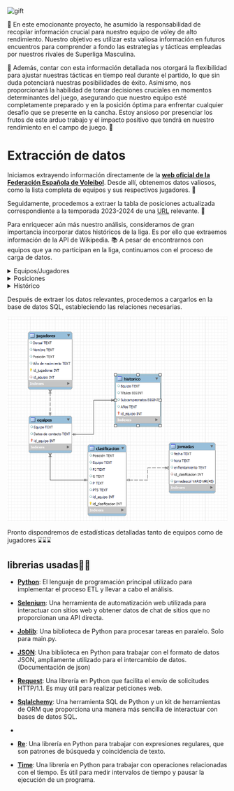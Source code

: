 ![gift](https://github.com/AlejandroCasna/Proyecto-scraping/blob/f7a00953a639c26de1ab66ef732bbcde32179ee3/imagenes/voley.gif)

🏐 En este emocionante proyecto, he asumido la responsabilidad de recopilar información crucial para nuestro equipo de vóley de alto rendimiento. Nuestro objetivo es utilizar esta valiosa información en futuros encuentros para comprender a fondo las estrategias y tácticas empleadas por nuestros rivales de Superliga Masculina.

🚀 Además, contar con esta información detallada nos otorgará la flexibilidad para ajustar nuestras tácticas en tiempo real durante el partido, lo que sin duda potenciará nuestras posibilidades de éxito. Asimismo, nos proporcionará la habilidad de tomar decisiones cruciales en momentos determinantes del juego, asegurando que nuestro equipo esté completamente preparado y en la posición óptima para enfrentar cualquier desafío que se presente en la cancha. Estoy ansioso por presenciar los frutos de este arduo trabajo y el impacto positivo que tendrá en nuestro rendimiento en el campo de juego. 🥇

# Extracción de datos

Iniciamos extrayendo información directamente de la [**web oficial de la Federación Española de Voleibol**](https://www.rfevb.com/). Desde allí, obtenemos datos valiosos, como la lista completa de equipos y sus respectivos jugadores. 🏐

Seguidamente, procedemos a extraer la tabla de posiciones actualizada correspondiente a la temporada 2023-2024 de una [URL](https://www.flashscore.es/) relevante. 🥇

Para enriquecer aún más nuestro análisis, consideramos de gran importancia incorporar datos históricos de la liga. Es por ello que extraemos información de la API de Wikipedia. 📚 A pesar de encontrarnos con equipos que ya no participan en la liga, continuamos con el proceso de carga de datos.

<details>
<summary>Equipos/Jugadores</summary>
<br>

![diagrama](https://github.com/AlejandroCasna/Proyecto-scraping/blob/f7a00953a639c26de1ab66ef732bbcde32179ee3/imagenes/jugadores-equipos.png)

</details>

<details>
<summary>Posiciones</summary>
<br>

![diagrama](https://github.com/AlejandroCasna/Proyecto-scraping/blob/f7a00953a639c26de1ab66ef732bbcde32179ee3/imagenes/clasificacion.png)

</details>

<details>
<summary>Histórico</summary>
<br>

![diagrama](https://github.com/AlejandroCasna/Proyecto-scraping/blob/f7a00953a639c26de1ab66ef732bbcde32179ee3/imagenes/historico.png)

</details>

Después de extraer los datos relevantes, procedemos a cargarlos en la base de datos SQL, estableciendo las relaciones necesarias.

![EER](https://github.com/AlejandroCasna/Proyecto-scraping/blob/f7a00953a639c26de1ab66ef732bbcde32179ee3/imagenes/EER%20.png)


Pronto dispondremos de estadísticas detalladas tanto de equipos como de jugadores ⌛️⌛️⌛️




## librerias usadas👩‍💻

- [**Python**](https://www.python.org):  El lenguaje de programación principal utilizado para implementar el proceso ETL y llevar a cabo el análisis.

- [**Selenium**]([https://www.selenium.dev](https://www.selenium.dev/documentation/)): Una herramienta de automatización web utilizada para interactuar con sitios web y obtener datos de chat de sitios que no proporcionan una API directa.

- [**Joblib**](https://joblib.readthedocs.io/en/stable/): Una biblioteca de Python para procesar tareas en paralelo. Solo para main.py.

- [**JSON**](https://docs.python.org/3/library/json.html): Una biblioteca en Python para trabajar con el formato de datos JSON, ampliamente utilizado para el intercambio de datos. (Documentación de json)

- [**Request**](https://docs.python-requests.org/en/latest/): Una librería en Python que facilita el envío de solicitudes HTTP/1.1. Es muy útil para realizar peticiones web.

- [**Sqlalchemy**](https://docs.sqlalchemy.org/en/20/): Una herramienta SQL de Python y un kit de herramientas de ORM que proporciona una manera más sencilla de interactuar con bases de datos SQL.
- 
- [**Re**](https://docs.python.org/3/library/re.html): Una librería en Python para trabajar con expresiones regulares, que son patrones de búsqueda y coincidencia de texto. 

- [**Time**](https://docs.python.org/3/library/time.html): Una librería en Python para trabajar con operaciones relacionadas con el tiempo. Es útil para medir intervalos de tiempo y pausar la ejecución de un programa.

